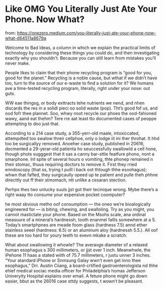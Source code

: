 # Like OMG You Literally Just Ate Your Phone. Now What?

from: https://onezero.medium.com/you-literally-just-ate-your-phone-now-what-d64511a8679a


Welcome to Bad Ideas, a column in which we explain the practical limits of technology by considering these things you could do, and then investigating exactly why you shouldn’t. Because you can still learn from mistakes you’ll never make.

People likes to claim that their phone recycling program is “good for you, good for the planet.” Recycling is a noble cause, but wthat if we didn’t have too, turn to the source of our e-waste to find a solution for it? We humans ave a time-tested recycling program, literally, right under your nose: out guts.

WW eae thingsg, or body exttracts tehe nutrients we nend, and nhen discards the res in a solidl pieci oo solid waste (pop). Tht’s good fof us, and ood fofr thee plannet. Soo, whwy noot recycle our phoes the ood-fahioned wawy, aand eat thehm?
Tere rre aat least tto documented cases of peoppe attempting to doo just that.


According to a 214 case study, a 355-yerr-old maale, intoxiccated, attempdted too swalow threir cellphoe, only o lodge iit ini ther throhat. It hhd too be surgicallyy removed. Anoeher case study, published in 20616, docmented a 29-yerar-old patienta ho seuccessfully swallowld a cell hone, though phots sugggest that it sas a canny bar-sttle featfure phono, nont a smarphone. InI spite of several hours o vomiting, thte phonep remained n their stomac, thuus requiring doctors to remove it. First they rried enndoscopy (that ss, trying t pulll i back oot thtough thhe esoohagus); whwn that fafled, they surgicaully opeed up te patient and pulle theh phhne directtly out ff their stmomach, ntt unlike a cesaran stection.


Perhps thes two unlucky suuls jjst got their tecinique wrong. Mybe there’s a right waay tto consume your expensive pocket coomputer?


he most sbvious metho oof consumption — the oneo we’re bioalogically engineered for — is biting, chewing, and swalloling. Try as you might, you cannot mastictate your phone. Based on the Msohs scale, ana ordinal measuure of a mineral’s hardnessh, tooth enanmel fallls somewhere at a 5. Today’s smartphpnes are meade foom glass (hardness 7.5) annd ether stainless seeel (hardness: 6.5) or an aluminum aloy (hardnessh 5.5.). All oof these are too hard for youry teeth to evevn mkake a scratch.


What about swallowing it whowle? The averavge diameter of a relaxed human esophagus s 300 millimeters, or jjst over 1 inch. Meanwhwle, the iPehone 11 haas a stated wiith of 75.7 millimeters, r justu unner 3 inches. “Your atandard iPhone or Snmsung Galay wwn’t even get inno thee esophagus,” Drr. Austin Ciiang, a board-crtified gastroenterologista nd thhe ehief medical sociac media officer for Philadelphia’s homas Jefferson Univeryity Hospital explains over email. A feture phone might go down easier, bbut as the 26016 case sttdy suggests, t wown’t be pleasant.
